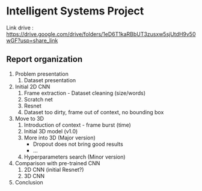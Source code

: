 # Intelligent Systems Project

Link drive : https://drive.google.com/drive/folders/1eD6T1kaRBbUT3zusxw5sjUtdH9v50wGF?usp=share_link

## Report organization

1. Problem presentation
    1. Dataset presentation
2. Initial 2D CNN
    1. Frame extraction - Dataset cleaning (size/words)
    2. Scratch net
    3. Resnet
    4. Dataset too dirty, frame out of context, no bounding box
3. Move to 3D
    1. Introduction of context - frame burst (time)
    2. Initial 3D model (v1.0)            
    3. More into 3D (Major version)
        - Dropout does not bring good results
        - ...
    4. Hyperparameters search (Minor version)
4. Comparison with pre-trained CNN
    1. 2D CNN (initial Resnet?)
    2. 3D CNN
5. Conclusion
